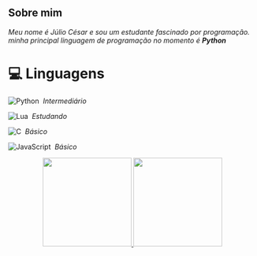 ## Sobre mim
<em>Meu nome é Júlio César e sou um estudante fascinado por programação.</em>\
<em>minha principal linguagem de programação no momento é **Python**</em>

# 💻 Linguagens

![Python](https://img.shields.io/badge/-Python-050806?style=flat-square&logo=python)&nbsp;
*Intermediário*
 
![Lua](https://img.shields.io/badge/-Lua-050806?style=flat-square&logo=lua)&nbsp;
*Estudando*

![C](https://img.shields.io/badge/-C-050806?style=flat-square&logo=C)&nbsp;
*Básico*

![JavaScript](https://img.shields.io/badge/-JavaScript-050806?style=flat-square&logo=javascript)&nbsp;
*Básico*


<p align="center">
<a href="https://github.com/elyamsepha">
  <img height="180em" src="https://github-readme-stats-eight-theta.vercel.app/api?username=elyamsepha&show_icons=true&theme=dark&include_all_commits=true&count_private=true"/>
  <img height="180em" src="https://github-readme-stats-eight-theta.vercel.app/api/top-langs/?username=elyamsephafa&layout=compact&langs_count=8&theme=dark"/>
</a>
</p>


<!--
**elyamsepha/elyamsepha** is a ✨ _special_ ✨ repository because its `README.md` (this file) appears on your GitHub profile.

Here are some ideas to get you started:

- 🔭 I’m currently working on ...
- 🌱 I’m currently learning ...
- 👯 I’m looking to collaborate on ...
- 🤔 I’m looking for help with ...
- 💬 Ask me about ...
- 📫 How to reach me: ...
- 😄 Pronouns: ...
- ⚡ Fun fact: ...
-->
